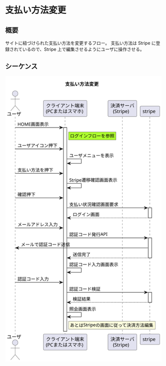 # 支払い方法変更

## 概要

サイトに紐づけられた支払い方法を変更するフロー。
支払い方法は Stripe に登録されているので、Stripe 上で編集させるようにユーザに操作させる。

## シーケンス

![支払い方法変更委](./changecreditCardFlow.svg)
